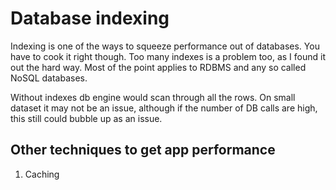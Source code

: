 # Database indexing

Indexing is one of the ways to squeeze performance out of databases. You have to
cook it right though. Too many indexes is a problem too, as I found it out the hard
way. Most of the point applies to RDBMS and any so called NoSQL databases.

Without indexes db engine would scan through all the rows. On small dataset it may not
be an issue, although if the number of DB calls are high, this still could bubble up
as an issue.


## Other techniques to get app performance

1. Caching
